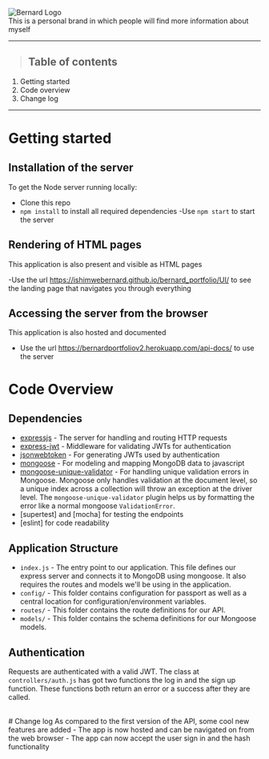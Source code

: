 ![Bernard Logo](https://firebasestorage.googleapis.com/v0/b/portfoliocapstone-1fd25.appspot.com/o/Bernardlogo.png?alt=media&token=5a5da54f-d293-485d-bcea-b9156e3fd641)<br>
This is a personal brand in which people will find more information about myself

---
>## Table of contents
1. Getting started
2. Code overview
3. Change log

---
# Getting started
## Installation of the server
To get the Node server running locally:

- Clone this repo
- `npm install` to install all required dependencies
-Use `npm start` to start the server

## Rendering of HTML pages
This application is also present and visible as HTML pages

-Use the url <https://ishimwebernard.github.io/bernard_portfolio/UI/> to see the landing page that navigates you through everything

## Accessing the server from the browser
This application is also hosted and documented

- Use the url <https://bernardportfoliov2.herokuapp.com/api-docs/> to use the server

# Code Overview

## Dependencies

- [expressjs](https://github.com/expressjs/express) - The server for handling and routing HTTP requests
- [express-jwt](https://github.com/auth0/express-jwt) - Middleware for validating JWTs for authentication
- [jsonwebtoken](https://github.com/auth0/node-jsonwebtoken) - For generating JWTs used by authentication
- [mongoose](https://github.com/Automattic/mongoose) - For modeling and mapping MongoDB data to javascript 
- [mongoose-unique-validator](https://github.com/blakehaswell/mongoose-unique-validator) - For handling unique validation errors in Mongoose. Mongoose only handles validation at the document level, so a unique index across a collection will throw an exception at the driver level. The `mongoose-unique-validator` plugin helps us by formatting the error like a normal mongoose `ValidationError`.
- [supertest] and [mocha] for testing the endpoints
- [eslint] for code readability
## Application Structure

- `index.js` - The entry point to our application. This file defines our express server and connects it to MongoDB using mongoose. It also requires the routes and models we'll be using in the application.
- `config/` - This folder contains configuration for passport as well as a central location for configuration/environment variables.
- `routes/` - This folder contains the route definitions for our API.
- `models/` - This folder contains the schema definitions for our Mongoose models.

## Authentication

Requests are authenticated with a valid JWT. The class at `controllers/auth.js` has got two functions the log in and the sign up function. These functions both return an error or a success after they are called.


<br />
# Change log
As compared to the first version of the API, some cool new features are added
 - The app is now hosted and can be navigated on from the web browser
 - The app can now accept the user sign in and the hash functionality
